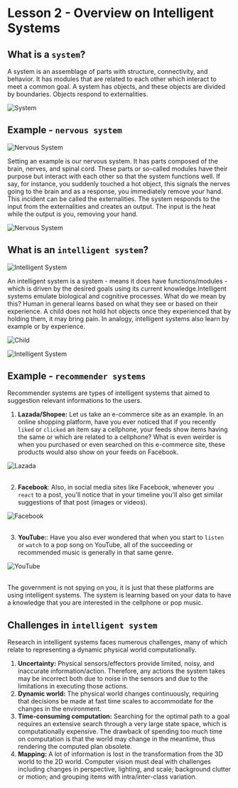 # Lesson 2 - Overview on Intelligent Systems
## What is a ```system```?
A system is an assemblage of parts with structure, connectivity, and behavior. It has modules that are related to each other which interact to meet a common goal. A system has objects, and these objects are divided by boundaries. Objects respond to externalities.

![System](system.png "System")


## Example - ```nervous system```
![Nervous System](nervous-system.jpg "Nervous System")

Setting an example is our nervous system. It has parts composed of the brain, nerves, and spinal cord. These parts or so-called modules have their purpose but interact with each other so that the system functions well. If say, for instance, you suddenly touched a hot object, this signals the nerves going to the brain and as a response, you immediately remove your hand. This incident can be called the externalities. The system responds to the input from the externalities and creates an output. The input is the heat while the output is you, removing your hand.

![Nervous System](nervous-system.png "Nervous System")


## What is an ```intelligent system```?
![Intelligent System](intelligent-system.png "Intelligent System")

An intelligent system is a system - means it does have functions/modules - which is driven by the desired goals using its current knowledge.Intelligent systems emulate biological and cognitive processes. What do we mean by this? Human in general learns based on what they see or based on their experience. A child does not hold hot objects once they experienced that by holding them, it may bring pain. In analogy, intelligent systems also learn by example or by experience. 

![Child](child.png "Child")

![Intelligent System](intel-sys.png "Intelligent System")


## Example - ```recommender systems```
Recommender systems are types of intelligent systems that aimed to suggestion relevant informations to the users.
1. **Lazada/Shopee:** Let us take an e-commerce site as an example. In an online shopping platform, have you ever noticed that if you recently `liked` or `clicked` an item say a cellphone, your feeds show items having the same or which are related to a cellphone? What is even weirder is when you purchased or even searched on this e-commerce site, these products would also show on your feeds on Facebook. 

![Lazada](laz.png "Lazada")
<br><br>

2. **Facebook**: Also, in social media sites like Facebook, whenever you `react` to a post, you'll notice that in your timeline you'll also get similar suggestions of that post (images or videos).
   
![Facebook](fb.png "Facebook")
<br><br>

3. **YouTube:**: Have you also ever wondered that when you start to `listen` or `watch` to a pop song on YouTube, all of the succeeding or recommended music is generally in that same genre.
   
![YouTube](yt.png "YouTube")
<br><br>

The government is not spying on you, it is just that these platforms are using intelligent systems. The system is learning based on your data to have a knowledge that you are interested in the cellphone or pop music.

## Challenges in ```intelligent system```
Research in intelligent systems faces numerous challenges, many of which relate to representing a dynamic physical world computationally.

1.	**Uncertainty:** Physical sensors/effectors provide limited, noisy, and inaccurate information/action. Therefore, any actions the system takes may be incorrect both due to noise in the sensors and due to the limitations in executing those actions.
2.	**Dynamic world:** The physical world changes continuously, requiring that decisions be made at fast time scales to accommodate for the changes in the environment.
3.	**Time-consuming computation:** Searching for the optimal path to a goal requires an extensive search through a very large state space, which is computationally expensive. The drawback of spending too much time on computation is that the world may change in the meantime, thus rendering the computed plan obsolete.
4.	**Mapping:** A lot of information is lost in the transformation from the 3D world to the 2D world. Computer vision must deal with challenges including changes in perspective, lighting, and scale; background clutter or motion; and grouping items with intra/inter-class variation.
